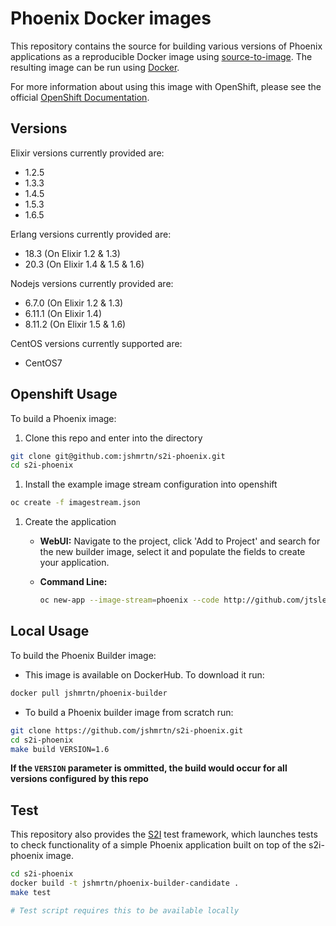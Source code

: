 Phoenix Docker images
=====================

This repository contains the source for building various versions of
Phoenix applications as a reproducible Docker image using
[source-to-image](https://github.com/openshift/source-to-image).
The resulting image can be run using [Docker](http://www.docker.com).

For more information about using this image with OpenShift, please see the
official [OpenShift
Documentation](https://docs.openshift.org/latest/architecture/core_concepts/builds_and_image_streams.html#source-build).

Versions
--------

Elixir versions currently provided are:

* 1.2.5
* 1.3.3
* 1.4.5
* 1.5.3
* 1.6.5

Erlang versions currently provided are:

* 18.3 (On Elixir 1.2 & 1.3)
* 20.3 (On Elixir 1.4 & 1.5 & 1.6)

Nodejs versions currently provided are:

* 6.7.0 (On Elixir 1.2 & 1.3)
* 6.11.1 (On Elixir 1.4)
* 8.11.2 (On Elixir 1.5 & 1.6)

CentOS versions currently supported are:

* CentOS7

Openshift Usage
---------------

To build a Phoenix image:

1. Clone this repo and enter into the directory

  ```bash
  git clone git@github.com:jshmrtn/s2i-phoenix.git
  cd s2i-phoenix
  ```

1. Install the example image stream configuration into openshift

  ```bash
  oc create -f imagestream.json
  ```

1. Create the application
    * **WebUI:** Navigate to the project, click 'Add to Project' and search for
      the new builder image, select it and populate the fields to create your
      application.
    * **Command Line:**

      ```bash
      oc new-app --image-stream=phoenix --code http://github.com/jtslear/phoenix-example.git
      ```

Local Usage
-----------

To build the Phoenix Builder image:

* This image is available on DockerHub. To download it run:

```bash
docker pull jshmrtn/phoenix-builder
```

* To build a Phoenix builder image from scratch run:

```bash
git clone https://github.com/jshmrtn/s2i-phoenix.git
cd s2i-phoenix
make build VERSION=1.6
```

**If the `VERSION` parameter is ommitted, the build would occur for all versions
configured by this repo**

Test
----

This repository also provides the
[S2I](https://github.com/openshift/source-to-image) test framework,
which launches tests to check functionality of a simple Phoenix application built
on top of the s2i-phoenix image.

```bash
cd s2i-phoenix
docker build -t jshmrtn/phoenix-builder-candidate .
make test

# Test script requires this to be available locally
```
